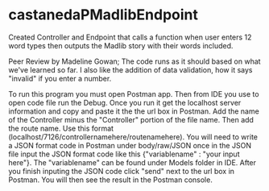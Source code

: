 # castanedaPMadlibEndpoint
Created Controller and Endpoint that calls a function when user enters 12 word types then outputs the Madlib story with their words included.

Peer Review by Madeline Gowan; The code runs as it should based on what we've learned so far. I also like the addition of data validation, how it says "invalid" if you enter a number.


To run this program you must open Postman app. Then from IDE you use to open code file run the Debug. Once you run it get the localhost server information and copy and paste it the the url box in Postman. Add the name of the Controller minus the "Controller" portion of the file name. Then add the route name. Use this format (localhost/7126/controllernamehere/routenamehere). You will need to write a JSON format code in Postman under body/raw/JSON once in the JSON file input the JSON format code like this {"variablename" : "your input here"}. The "variablename" can be found under Models folder in IDE. After you finish inputing the JSON code click "send" next to the url box in Postman. You will then see the result in the Postman console.
